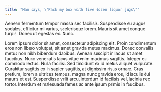 ```yaml
---
title: "Man says, \"Pack my box with five dozen liquor jugs\""
---
```


Aenean fermentum tempor massa sed facilisis. Suspendisse eu augue sodales, efficitur mi varius, scelerisque lorem. Mauris sit amet congue turpis. Donec ut egestas ex. Nunc.

Lorem ipsum dolor sit amet, consectetur adipiscing elit. Proin condimentum eros non libero volutpat, sit amet gravida metus maximus. Donec convallis metus non nibh bibendum dapibus. Aenean suscipit in lacus sit amet faucibus. Nunc venenatis lacus vitae enim maximus sagittis. Integer eu commodo lectus. Nulla facilisi. Sed tincidunt ex id metus aliquet vulputate. Curabitur sagittis ex in sapien sagittis, at dignissim risus ornare. Cras pretium, lorem a ultrices tempus, magna nunc gravida eros, id iaculis dui mauris et est. Suspendisse velit arcu, interdum id facilisis vel, lacinia nec tortor. Interdum et malesuada fames ac ante ipsum primis in faucibus.
